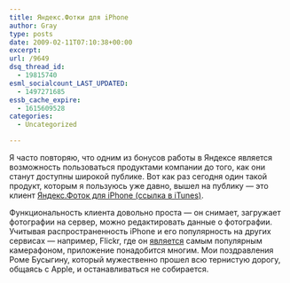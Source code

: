 ```yaml
---
title: Яндекс.Фотки для iPhone
author: Gray
type: posts
date: 2009-02-11T07:10:38+00:00
excerpt:
url: /9649
dsq_thread_id:
  - 19815740
esml_socialcount_LAST_UPDATED:
  - 1497271685
essb_cache_expire:
  - 1615609528
categories:
  - Uncategorized

---
```








Я часто повторяю, что одним из бонусов работы в Яндексе является возможность пользоваться продуктами компании до того, как они станут доступны широкой публике. Вот как раз сегодня один такой продукт, которым я пользуюсь уже давно, вышел на публику &#8212; это клиент <a href="http://itunes.apple.com/WebObjects/MZStore.woa/wa/viewSoftware?id=299855625&mt=8" target="_blank">Яндекс.Фоток для iPhone (ссылка в iTunes)</a>.

Функциональность клиента довольно проста &#8212; он снимает, загружает фотографии на сервер, можно редактировать данные о фотографии. Учитывая распространенность iPhone и его популярность на других сервисах &#8212; например, Flickr, где он <a href="http://flickr.com/cameras" target="_blank">является</a> самым популярным камерафоном, приложение понадобится многим. Мои поздравления Роме Бусыгину, который мужественно прошел всю тернистую дорогу, общаясь с Apple, и останавливаться не собирается.